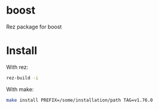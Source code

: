 # boost
Rez package for boost

# Install
With rez:
```bash
rez-build -i
```

With make:
```bash
make install PREFIX=/some/installation/path TAG=v1.76.0
```
